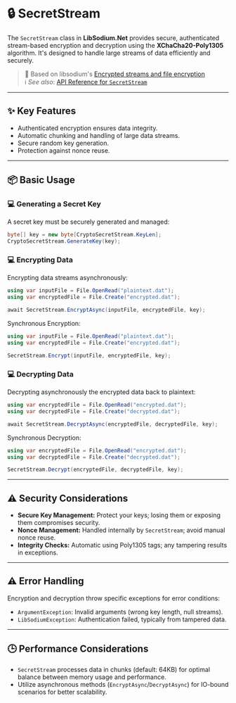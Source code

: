# 🔒 SecretStream

The `SecretStream` class in **LibSodium.Net** provides secure, authenticated stream-based encryption and decryption using the **XChaCha20-Poly1305** algorithm. It's designed to handle large streams of data efficiently and securely.

>🧂 Based on libsodium's [Encrypted streams and file encryption](https://doc.libsodium.org/secret-key_cryptography/secretstream)<br/>
> ℹ️ *See also*: [API Reference for `SecretStream`](../api/LibSodium.SecretStream.yml)

---

## ✨ Key Features

- Authenticated encryption ensures data integrity.
- Automatic chunking and handling of large data streams.
- Secure random key generation.
- Protection against nonce reuse.

---

## 📦 Basic Usage

### 💻 Generating a Secret Key

A secret key must be securely generated and managed:

```csharp
byte[] key = new byte[CryptoSecretStream.KeyLen];
CryptoSecretStream.GenerateKey(key);
```

### 💻 Encrypting Data

Encrypting data streams asynchronously:

```csharp
using var inputFile = File.OpenRead("plaintext.dat");
using var encryptedFile = File.Create("encrypted.dat");

await SecretStream.EncryptAsync(inputFile, encryptedFile, key);
```

Synchronous Encryption:

```csharp
using var inputFile = File.OpenRead("plaintext.dat");
using var encryptedFile = File.Create("encrypted.dat");

SecretStream.Encrypt(inputFile, encryptedFile, key);
```

### 💻 Decrypting Data

Decrypting asynchronously the encrypted data back to plaintext:

```csharp
using var encryptedFile = File.OpenRead("encrypted.dat");
using var decryptedFile = File.Create("decrypted.dat");

await SecretStream.DecryptAsync(encryptedFile, decryptedFile, key);
```

Synchronous Decryption:

```csharp
using var encryptedFile = File.OpenRead("encrypted.dat");
using var decryptedFile = File.Create("decrypted.dat");

SecretStream.Decrypt(encryptedFile, decryptedFile, key);
```

---

## ⚠️ Security Considerations

- **Secure Key Management:** Protect your keys; losing them or exposing them compromises security.
- **Nonce Management:** Handled internally by `SecretStream`; avoid manual nonce reuse.
- **Integrity Checks:** Automatic using Poly1305 tags; any tampering results in exceptions.

---

## ⚠️ Error Handling

Encryption and decryption throw specific exceptions for error conditions:

- `ArgumentException`: Invalid arguments (wrong key length, null streams).
- `LibSodiumException`: Authentication failed, typically from tampered data.

---

## 🕒 Performance Considerations

- `SecretStream` processes data in chunks (default: 64KB) for optimal balance between memory usage and performance.
- Utilize asynchronous methods (`EncryptAsync`/`DecryptAsync`) for IO-bound scenarios for better scalability.

